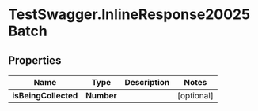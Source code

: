 # TestSwagger.InlineResponse20025Batch

## Properties

Name | Type | Description | Notes
------------ | ------------- | ------------- | -------------
**isBeingCollected** | **Number** |  | [optional] 


